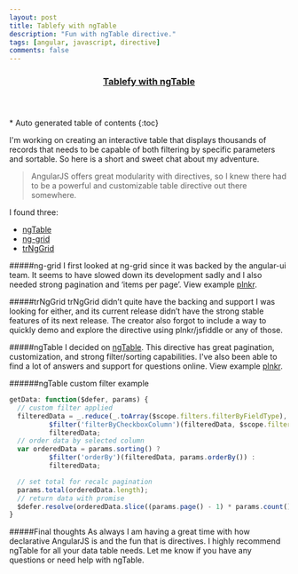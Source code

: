 ```yaml
---
layout: post
title: Tablefy with ngTable
description: "Fun with ngTable directive."
tags: [angular, javascript, directive]
comments: false
---
```


<section id="table-of-contents" class="toc tocFixed">
  <header>
    <a href="#">
      <h3>Tablefy with ngTable</h3>
    </a>
  </header>
<div id="drawer" markdown="1">
*  Auto generated table of contents
{:toc}
</div>
</section><!-- /#table-of-contents -->

I'm working on creating an interactive table that displays thousands of records that needs to be capable of both filtering by specific parameters and sortable. So here is a short and sweet chat about my adventure.

>AngularJS offers great modularity with directives, so I knew there had to be a powerful and customizable table directive out there somewhere.  

I found three:

- [ngTable](http://bazalt-cms.com/ng-table/)
- [ng-grid](http://angular-ui.github.io/ng-grid/)
- [trNgGrid](http://moonstorm.github.io/trNgGrid/beta/index.html)

#####ng-grid
I first looked at ng-grid since it was backed by the angular-ui team. It seems to have slowed down its development sadly and I also needed strong pagination and ‘items per page’. View example [plnkr](http://plnkr.co/edit/T6qaQX?p=info).

#####trNgGrid
trNgGrid didn’t quite have the backing and support I was looking for either, and its current release didn’t have the strong stable features of its next release. The creator also forgot to include a way to quickly demo and explore the directive using plnkr/jsfiddle or any of those.

#####ngTable
I decided on [ngTable](http://bazalt-cms.com/ng-table/). This directive has great pagination, customization, and strong filter/sorting capabilities. I've also been able to find a lot of answers and support for questions online. View example [plnkr](http://plnkr.co/edit/ISa4xg?p=info).

######ngTable custom filter example

~~~ javascript
getData: function($defer, params) {
  // custom filter applied
  filteredData = _.reduce(_.toArray($scope.filters.filterByFieldType), function(sum, val) {return sum + val}) > 0 ?
          $filter('filterByCheckboxColumn')(filteredData, $scope.filters.filterByFieldType, 'Field') :
          filteredData;
  // order data by selected column
  var orderedData = params.sorting() ?
          $filter('orderBy')(filteredData, params.orderBy()) :
          filteredData;

  // set total for recalc pagination
  params.total(orderedData.length);
  // return data with promise
  $defer.resolve(orderedData.slice((params.page() - 1) * params.count(), params.page() * params.count()));
}
~~~

#####Final thoughts
As always I am having a great time with how declarative AngularJS is and the fun that is directives. I highly recommend ngTable for all your data table needs. Let me know if you have any questions or need help with ngTable.